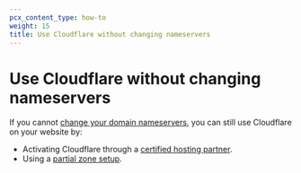 ```yaml
---
pcx_content_type: how-to
weight: 15
title: Use Cloudflare without changing nameservers
---
```


# Use Cloudflare without changing nameservers

If you cannot [change your domain nameservers](/dns/zone-setups/full-setup/), you can still use Cloudflare on your website by:

- Activating Cloudflare through a [certified hosting partner](https://www.cloudflare.com/hosting-partners).
- Using a [partial zone setup](/dns/zone-setups/partial-setup/).
